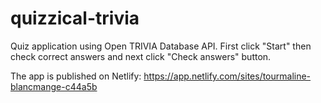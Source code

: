 # quizzical-trivia

Quiz application using Open TRIVIA Database API.
First click "Start" then check correct answers and next click "Check answers" button.

The app is published on Netlify:
https://app.netlify.com/sites/tourmaline-blancmange-c44a5b


